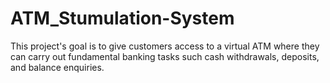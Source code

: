 # ATM_Stumulation-System
This project's goal is to give customers access to a virtual ATM where they can carry out fundamental banking tasks such cash withdrawals, deposits, and balance enquiries.
